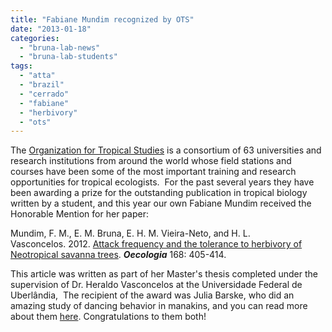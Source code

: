 ```yaml
---
title: "Fabiane Mundim recognized by OTS"
date: "2013-01-18"
categories: 
  - "bruna-lab-news"
  - "bruna-lab-students"
tags: 
  - "atta"
  - "brazil"
  - "cerrado"
  - "fabiane"
  - "herbivory"
  - "ots"
---
```


The [Organization for Tropical Studies](http://www.ots.ac.cr/) is a consortium of 63 universities and research institutions from around the world whose field stations and courses have been some of the most important training and research opportunities for tropical ecologists.  For the past several years they have been awarding a prize for the outstanding publication in tropical biology written by a student, and this year our own Fabiane Mundim received the Honorable Mention for her paper:

Mundim, F. M., E. M. Bruna, E. H. M. Vieira-Neto, and H. L. Vasconcelos. 2012. [Attack frequency and the tolerance to herbivory of Neotropical savanna trees](http://www.wec.ufl.edu/faculty/brunae/Publications/Mundim_etal_2102_Oecologia.pdf). _**Oecologia**_ 168: 405-414.

This article was written as part of her Master's thesis completed under the supervision of Dr. Heraldo Vasconcelos at the Universidade Federal de Uberlândia,  The recipient of the award was Julia Barske, who did an amazing study of dancing behavior in manakins, and you can read more about them [here](http://myemail.constantcontact.com/E-Canopy--OTS-Mixer--Student-Paper-Award-and-South-Africa-Partnership.html?soid=1102322445913&aid=zVip2Te1hiY). Congratulations to them both!
